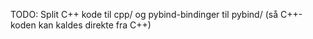 TODO: Split C++ kode til cpp/ og pybind-bindinger til pybind/ (så C++-koden kan kaldes direkte fra C++)
